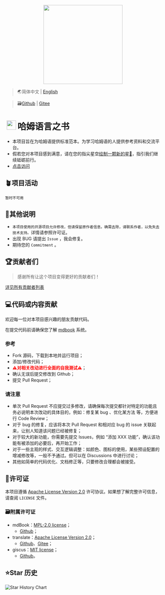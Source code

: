 <p align="center">
    <img height="256" src='https://Hamud.PJ568.eu.org/zh-Hans-CN/favicon.svg'/>
</p>

> 🌏简体中文 | [English](../en-US/About_Book.md)

> 🗃️[Github](https://github.com/Hamud-Lang/Hamud_Book) | [Gitee](https://gitee.com/Hamud-Lang/Hamud_Book)

# <img height="30" style="margin: -3px 5px;" src="https://Hamud.PJ568.eu.org/zh-Hans-CN/favicon.svg"/>哈姆语言之书

* 本项目旨在为哈姆语提供标准范本。为学习哈姆语的人提供参考资料和交流平台。
* 假若您对本项目感到满意，请在您的指尖星空[绘制一颗新的星🌟](https://github.com/Hamud-Lang/Hamud_Book)，指引我们继续砥砺前行。
* [点击访问](https://Hamud.PJ568.eu.org/index.html)

## 🪴项目活动

`暂时不可用`

## 📖其他说明

* `本项目使用的开源项目允许修改，但请保留原作者信息。确需去除，请联系作者，以免失去技术支持。`详情请参照许可证。
* 出现 BUG 请提出 `Issue` ，我会修复。
* 期待您的 `Commitment` 。

## 🏆贡献者们

> 感谢所有让这个项目变得更好的贡献者们！

[详见所有贡献者列表](./Contributors/index.md)

## 💻代码或内容贡献

欢迎每一位对本项目感兴趣的朋友贡献代码。

在提交代码前请确保您了解 [mdbook](https://rust-lang.github.io/mdBook/) 系统。

### 参考

* Fork 源码，下载到本地并运行项目；
* 添加/修改代码；
* <b style="color:red">⚠️对相关改动进行全面的自我测试⚠️</b>；
* 确认无误后提交修改到 Github；
* 提交 Pull Request；

### 请注意

* 单次 Pull Request 不应提交过多修改，请确保每次提交都针对特定的功能且务必说明本次改动的具体目的，例如：修复某 bug 、优化某方法 等，方便进行 Code Review；
* 对于 bug 的修复，应该将本次 Pull Request 和相对应 bug 的 issue 关联起来，让别人知道该问题已经被修复；
* 对于较大的新功能，你需要先提交 Issues，例如 “添加 XXX 功能”，确认该功能有被添加的必要后，再开始工作；
* 对于一些主观的样式、交互逻辑调整：如颜色、图标的使用，某些预设配置的增减修改等，一般不予通过。但可以在 Discussions 中进行讨论；
* 其他如简单的代码优化、文档修正等，只要修改合理都会被接受。

## 📄许可证

本项目遵循 [Apache License Version 2.0](http://www.apache.org/licenses/LICENSE-2.0) 许可协议。如果想了解完整许可信息，请查阅 `LICENSE` 文件。

### 🗃️附属许可证

* mdBook：[MPL-2.0 license](https://www.mozilla.org/en-US/MPL/2.0/)；
  * [Github](https://github.com/rust-lang/mdBook/blob/master/LICENSE)；
* translate：[Apache License Version 2.0](http://www.apache.org/licenses/LICENSE-2.0)；
  * [Github](https://github.com/xnx3/translate/blob/master/LICENSE)、[Gitee](https://gitee.com/mail_osc/translate/blob/master/LICENSE)；
* giscus：[MIT license](https://mit-license.org/)；
  * [Github](https://github.com/giscus/giscus/blob/main/LICENSE)。

## ⭐Star 历史

![Star History Chart](https://api.star-history.com/svg?repos=Hamud-Lang/Hamud_Book&type=Date)
